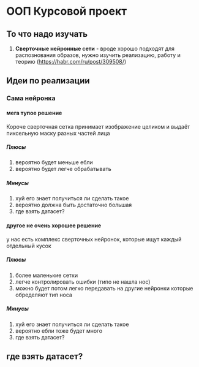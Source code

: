 # ООП Курсовой проект

## То что надо изучать
1. **Сверточные нейронные сети** - вроде хорошо подходят для распознования образов, нужно изучить реализацию, работу и теорию (https://habr.com/ru/post/309508/)

## Идеи по реализации
### Сама нейронка
#### мега тупое решение
Короче сверточная сетка принимает изображение целиком и выдаёт пиксельную маску разных частей лица
##### Плюсы
1. вероятно будет меньше ебли
2. вероятно будет легче обрабатывать
##### Минусы
1. хуй его знает получиться ли сделать такое
2. вероятно должна быть достаточно большая
3. где взять датасет?

#### другое не очень хорошее решение 
у нас есть комплекс сверточных нейронок, которые ищут каждый отдельный кусок
##### Плюсы
1. более маленькие сетки
2. легче контролировать ошибки (типо не нашла нос)
3. можно будет потом легко передавать на другие нейронки которые обределяют тип носа
##### Минусы
1. хуй его знает получиться ли сделать такое
2. вероятно ебли тоже будет много
3. где взять датасет?

## где взять датасет?
